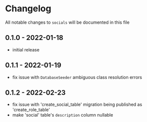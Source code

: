 # Changelog

All notable changes to `socials` will be documented in this file

## 0.1.0 - 2022-01-18
- initial release

## 0.1.1 - 2022-01-19
- fix issue with `DatabaseSeeder` ambiguous class resolution errors
 
## 0.1.2 - 2022-02-23
- fix issue with 'create_social_table' migration being published as 'create_role_table'
- make 'social' table's `description` column nullable
